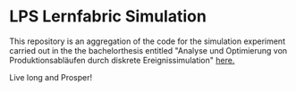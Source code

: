 # LPS Lernfabric Simulation

This repository is an aggregation of the code for the simulation experiment carried out in the the bachelorthesis
entitled "Analyse und Optimierung von Produktionsabläufen durch diskrete Ereignissimulation" [here.](https://github.com/ABlessingFromTheLord/lps_lernfabrik_simulation/blob/main/Semesteraufgabe_Aufgabenstellung_SS23.pdf)

Live long and Prosper!
